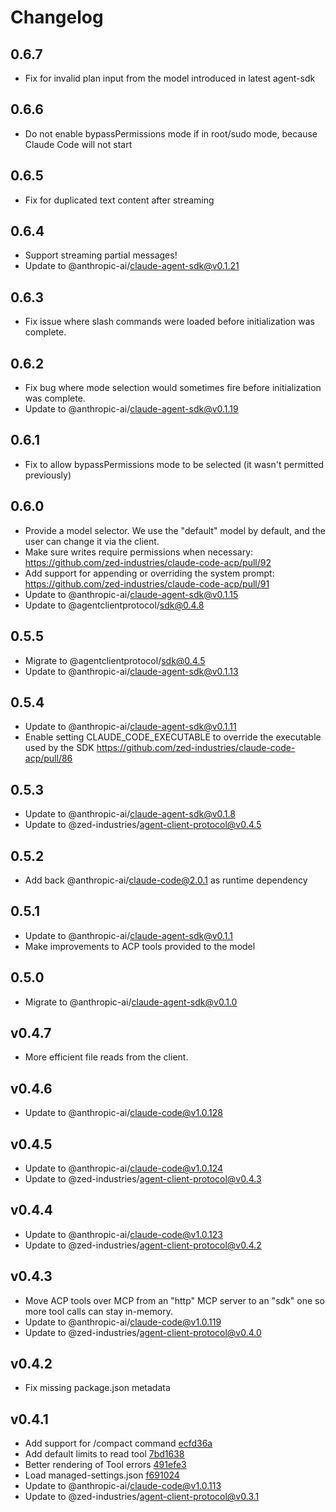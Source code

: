 # Changelog

## 0.6.7

- Fix for invalid plan input from the model introduced in latest agent-sdk

## 0.6.6

- Do not enable bypassPermissions mode if in root/sudo mode, because Claude Code will not start

## 0.6.5

- Fix for duplicated text content after streaming

## 0.6.4

- Support streaming partial messages!
- Update to @anthropic-ai/claude-agent-sdk@v0.1.21

## 0.6.3

- Fix issue where slash commands were loaded before initialization was complete.

## 0.6.2

- Fix bug where mode selection would sometimes fire before initialization was complete.
- Update to @anthropic-ai/claude-agent-sdk@v0.1.19

## 0.6.1

- Fix to allow bypassPermissions mode to be selected (it wasn't permitted previously)

## 0.6.0

- Provide a model selector. We use the "default" model by default, and the user can change it via the client.
- Make sure writes require permissions when necessary: https://github.com/zed-industries/claude-code-acp/pull/92
- Add support for appending or overriding the system prompt: https://github.com/zed-industries/claude-code-acp/pull/91
- Update to @anthropic-ai/claude-agent-sdk@v0.1.15
- Update to @agentclientprotocol/sdk@0.4.8

## 0.5.5

- Migrate to @agentclientprotocol/sdk@0.4.5
- Update to @anthropic-ai/claude-agent-sdk@v0.1.13

## 0.5.4

- Update to @anthropic-ai/claude-agent-sdk@v0.1.11
- Enable setting CLAUDE_CODE_EXECUTABLE to override the executable used by the SDK https://github.com/zed-industries/claude-code-acp/pull/86

## 0.5.3

- Update to @anthropic-ai/claude-agent-sdk@v0.1.8
- Update to @zed-industries/agent-client-protocol@v0.4.5

## 0.5.2

- Add back @anthropic-ai/claude-code@2.0.1 as runtime dependency

## 0.5.1

- Update to @anthropic-ai/claude-agent-sdk@v0.1.1
- Make improvements to ACP tools provided to the model

## 0.5.0

- Migrate to @anthropic-ai/claude-agent-sdk@v0.1.0

## v0.4.7

- More efficient file reads from the client.

## v0.4.6

- Update to @anthropic-ai/claude-code@v1.0.128

## v0.4.5

- Update to @anthropic-ai/claude-code@v1.0.124
- Update to @zed-industries/agent-client-protocol@v0.4.3

## v0.4.4

- Update to @anthropic-ai/claude-code@v1.0.123
- Update to @zed-industries/agent-client-protocol@v0.4.2

## v0.4.3

- Move ACP tools over MCP from an "http" MCP server to an "sdk" one so more tool calls can stay in-memory.
- Update to @anthropic-ai/claude-code@v1.0.119
- Update to @zed-industries/agent-client-protocol@v0.4.0

## v0.4.2

- Fix missing package.json metadata

## v0.4.1

- Add support for /compact command [ecfd36a](https://github.com/zed-industries/claude-code-acp/commit/ecfd36afa6c4e31f12e1daf9b8a2bdc12dda1794)
- Add default limits to read tool [7bd1638](https://github.com/zed-industries/claude-code-acp/commit/7bd163818bb959b11fd2c933eff73ad83c57abb8)
- Better rendering of Tool errors [491efe3](https://github.com/zed-industries/claude-code-acp/commit/491efe32e8547075842e448d873fc01b2ffabf3a)
- Load managed-settings.json [f691024](https://github.com/zed-industries/claude-code-acp/commit/f691024350362858e00b97248ac68e356d2331c2)
- Update to @anthropic-ai/claude-code@v1.0.113
- Update to @zed-industries/agent-client-protocol@v0.3.1
